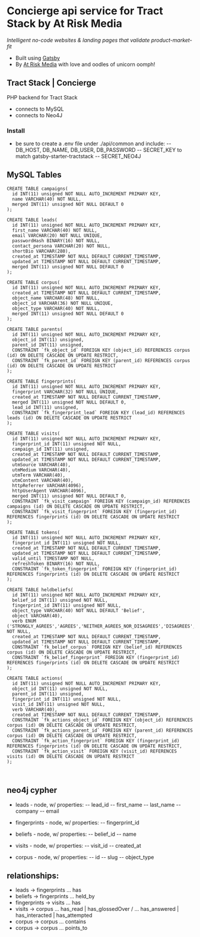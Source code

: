 # Concierge api service for Tract Stack by At Risk Media

_Intelligent no-code websites & landing pages that validate product-market-fit_

- Built using [Gatsby](https://gatsbyjs.com)
- By [At Risk Media](https://atriskmedia.com) with love and oodles of unicorn oomph!


## Tract Stack | Concierge

PHP backend for Tract Stack
- connects to MySQL
- connects to Neo4J

### Install
- be sure to create a .env file under ./api/common and include:
-- DB_HOST, DB_NAME, DB_USER, DB_PASSWORD
-- SECRET_KEY to match gatsby-starter-tractstack
-- SECRET_NEO4J


## MySQL Tables

```
CREATE TABLE campaigns(
  id INT(11) unsigned NOT NULL AUTO_INCREMENT PRIMARY KEY,
  name VARCHAR(40) NOT NULL,
  merged INT(11) unsigned NOT NULL DEFAULT 0
);

CREATE TABLE leads(
  id INT(11) unsigned NOT NULL AUTO_INCREMENT PRIMARY KEY,
  first_name VARCHAR(40) NOT NULL,
  email VARCHAR(20) NOT NULL UNIQUE,
  passwordHash BINARY(16) NOT NULL,
  contact_persona VARCHAR(20) NOT NULL,
  shortBio VARCHAR(280),
  created_at TIMESTAMP NOT NULL DEFAULT CURRENT_TIMESTAMP,
  updated_at TIMESTAMP NOT NULL DEFAULT CURRENT_TIMESTAMP,
  merged INT(11) unsigned NOT NULL DEFAULT 0
);

CREATE TABLE corpus(
  id INT(11) unsigned NOT NULL AUTO_INCREMENT PRIMARY KEY,
  created_at TIMESTAMP NOT NULL DEFAULT CURRENT_TIMESTAMP,
  object_name VARCHAR(48) NOT NULL,
  object_id VARCHAR(36) NOT NULL UNIQUE,
  object_type VARCHAR(40) NOT NULL,
  merged INT(11) unsigned NOT NULL DEFAULT 0
);

CREATE TABLE parents(
  id INT(11) unsigned NOT NULL AUTO_INCREMENT PRIMARY KEY,
  object_id INT(11) unsigned,
  parent_id INT(11) unsigned,
  CONSTRAINT `fk_object_id` FOREIGN KEY (object_id) REFERENCES corpus (id) ON DELETE CASCADE ON UPDATE RESTRICT,
  CONSTRAINT `fk_parent_id` FOREIGN KEY (parent_id) REFERENCES corpus (id) ON DELETE CASCADE ON UPDATE RESTRICT
);

CREATE TABLE fingerprints(
  id INT(11) unsigned NOT NULL AUTO_INCREMENT PRIMARY KEY,
  fingerprint VARCHAR(32) NOT NULL UNIQUE,
  created_at TIMESTAMP NOT NULL DEFAULT CURRENT_TIMESTAMP,
  merged INT(11) unsigned NOT NULL DEFAULT 0,
  lead_id INT(11) unsigned,
  CONSTRAINT `fk_fingerprint_lead` FOREIGN KEY (lead_id) REFERENCES leads (id) ON DELETE CASCADE ON UPDATE RESTRICT
);

CREATE TABLE visits(
  id INT(11) unsigned NOT NULL AUTO_INCREMENT PRIMARY KEY,
  fingerprint_id INT(11) unsigned NOT NULL,
  campaign_id INT(11) unsigned,
  created_at TIMESTAMP NOT NULL DEFAULT CURRENT_TIMESTAMP,
  updated_at TIMESTAMP NOT NULL DEFAULT CURRENT_TIMESTAMP,
  utmSource VARCHAR(40),
  utmMedium VARCHAR(40),
  utmTerm VARCHAR(40),
  utmContent VARCHAR(40),
  httpReferrer VARCHAR(4096),
  httpUserAgent VARCHAR(4096),
  merged INT(11) unsigned NOT NULL DEFAULT 0,
  CONSTRAINT `fk_visit_campaign` FOREIGN KEY (campaign_id) REFERENCES campaigns (id) ON DELETE CASCADE ON UPDATE RESTRICT,
  CONSTRAINT `fk_visit_fingerprint` FOREIGN KEY (fingerprint_id) REFERENCES fingerprints (id) ON DELETE CASCADE ON UPDATE RESTRICT
);

CREATE TABLE tokens(
  id INT(11) unsigned NOT NULL AUTO_INCREMENT PRIMARY KEY,
  fingerprint_id INT(11) unsigned NOT NULL,
  created_at TIMESTAMP NOT NULL DEFAULT CURRENT_TIMESTAMP,
  updated_at TIMESTAMP NOT NULL DEFAULT CURRENT_TIMESTAMP,
  valid_until TIMESTAMP NOT NULL,
  refreshToken BINARY(16) NOT NULL,
  CONSTRAINT `fk_token_fingerprint` FOREIGN KEY (fingerprint_id) REFERENCES fingerprints (id) ON DELETE CASCADE ON UPDATE RESTRICT
);

CREATE TABLE heldbeliefs(
  id INT(11) unsigned NOT NULL AUTO_INCREMENT PRIMARY KEY,
  belief_id INT(11) unsigned NOT NULL,
  fingerprint_id INT(11) unsigned NOT NULL,
  object_type VARCHAR(40) NOT NULL DEFAULT 'Belief',
  object VARCHAR(40),
  verb ENUM ('STRONGLY_AGREES','AGREES','NEITHER_AGREES_NOR_DISAGREES','DISAGREES','STRONGLY_DISAGREES','INTERESTED','NOT_INTERESTED','BELIEVES_YES','BELIEVES_NO','BELIEVES_TRUE','BELIEVES_FALSE','IDENTIFY_AS') NOT NULL,
  created_at TIMESTAMP NOT NULL DEFAULT CURRENT_TIMESTAMP,
  updated_at TIMESTAMP NOT NULL DEFAULT CURRENT_TIMESTAMP,
  CONSTRAINT `fk_belief_corpus` FOREIGN KEY (belief_id) REFERENCES corpus (id) ON DELETE CASCADE ON UPDATE RESTRICT,
  CONSTRAINT `fk_belief_fingerprint` FOREIGN KEY (fingerprint_id) REFERENCES fingerprints (id) ON DELETE CASCADE ON UPDATE RESTRICT
);

CREATE TABLE actions(
  id INT(11) unsigned NOT NULL AUTO_INCREMENT PRIMARY KEY,
  object_id INT(11) unsigned NOT NULL,
  parent_id INT(11) unsigned,
  fingerprint_id INT(11) unsigned NOT NULL,
  visit_id INT(11) unsigned NOT NULL,
  verb VARCHAR(40),
  created_at TIMESTAMP NOT NULL DEFAULT CURRENT_TIMESTAMP,
  CONSTRAINT `fk_actions_object_id` FOREIGN KEY (object_id) REFERENCES corpus (id) ON DELETE CASCADE ON UPDATE RESTRICT,
  CONSTRAINT `fk_actions_parent_id` FOREIGN KEY (parent_id) REFERENCES corpus (id) ON DELETE CASCADE ON UPDATE RESTRICT,
  CONSTRAINT `fk_action_fingerprint` FOREIGN KEY (fingerprint_id) REFERENCES fingerprints (id) ON DELETE CASCADE ON UPDATE RESTRICT,
  CONSTRAINT `fk_action_visit` FOREIGN KEY (visit_id) REFERENCES visits (id) ON DELETE CASCADE ON UPDATE RESTRICT
);



```


## neo4j cypher

- leads - node, w/ properties:
-- lead_id
-- first_name
-- last_name
-- company
-- email

- fingerprints - node, w/ properties:
-- fingerprint_id

- beliefs - node, w/ properties:
-- belief_id
-- name

- visits - node, w/ properties:
-- visit_id
-- created_at

- corpus - node, w/ properties:
-- id
-- slug
-- object_type

## relationships:

- leads -> fingerprints ... has
- beliefs -> fingerprints ... held_by
- fingerprints -> visits ... has
- visits -> corpus ... has_read | has_glossedOver / ... has_answered | has_interacted | has_attempted
- corpus -> corpus ... contains
- corpus -> corpus ... points_to

